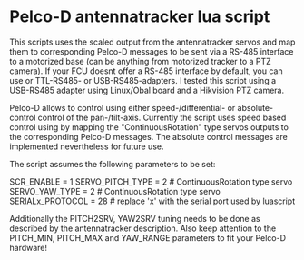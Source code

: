 # Pelco-D antennatracker lua script

This scripts uses the scaled output from the antennatracker servos and map them to corresponding Pelco-D messages to be sent via a RS-485 interface to a motorized base (can be anything from motorized tracker to a PTZ camera). If your FCU doesnt offer a RS-485 interface by default, you can use or TTL-RS485- or USB-RS485-adapters. I tested this script using a USB-RS485 adapter using Linux/Obal board and a Hikvision PTZ camera.

Pelco-D allows to control using either speed-/differential- or absolute-control control of the pan-/tilt-axis. Currently the script uses speed based control using by mapping the "ContinuousRotation" type servos outputs to the corresponding Pelco-D messages. The absolute control messages are implemented nevertheless for future use.

The script assumes the following parameters to be set:

SCR_ENABLE = 1
SERVO_PITCH_TYPE = 2  # ContinuousRotation type servo 
SERVO_YAW_TYPE = 2    # ContinuousRotation type servo
SERIALx_PROTOCOL = 28 # replace 'x' with the serial port used by luascript

Additionally the PITCH2SRV, YAW2SRV tuning needs to be done as described by the antennatracker description.
Also keep attention to the PITCH_MIN, PITCH_MAX and YAW_RANGE parameters to fit your Pelco-D hardware!

